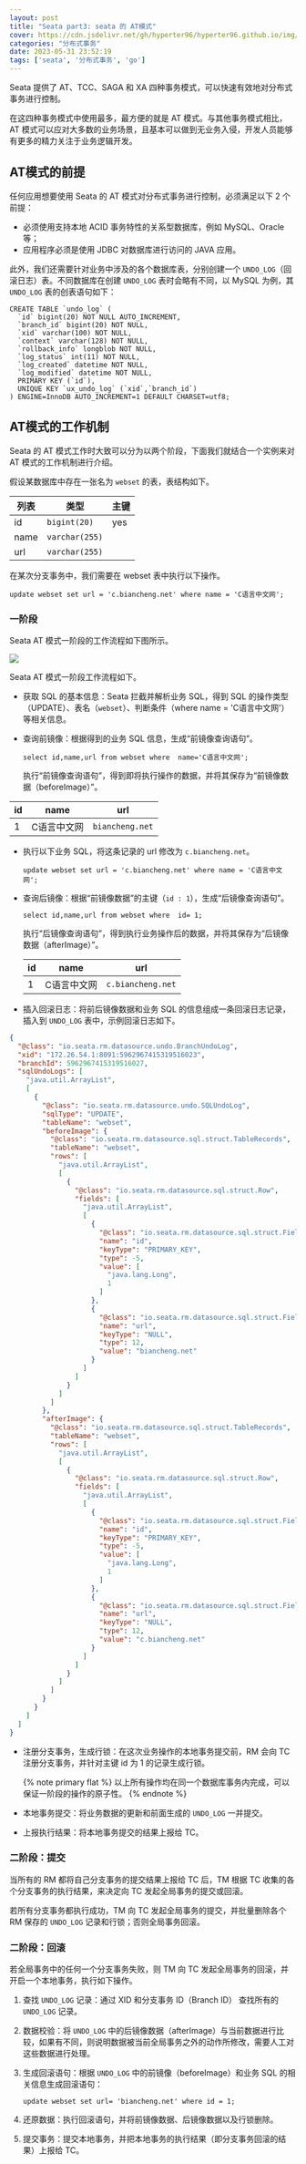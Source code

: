 ```yaml
---
layout: post
title: "Seata part3: seata 的 AT模式"
cover: https://cdn.jsdelivr.net/gh/hyperter96/hyperter96.github.io/img/seata-part3.jpg
categories: "分布式事务"
date: 2023-05-31 23:52:19
tags: ['seata', '分布式事务', 'go']
---
```


Seata 提供了 AT、TCC、SAGA 和 XA 四种事务模式，可以快速有效地对分布式事务进行控制。

在这四种事务模式中使用最多，最方便的就是 AT 模式。与其他事务模式相比，AT 模式可以应对大多数的业务场景，且基本可以做到无业务入侵，开发人员能够有更多的精力关注于业务逻辑开发。

## AT模式的前提

任何应用想要使用 Seata 的 AT 模式对分布式事务进行控制，必须满足以下 2 个前提：

* 必须使用支持本地 ACID 事务特性的关系型数据库，例如 MySQL、Oracle 等；
* 应用程序必须是使用 JDBC 对数据库进行访问的 JAVA 应用。

此外，我们还需要针对业务中涉及的各个数据库表，分别创建一个 `UNDO_LOG`（回滚日志）表。不同数据库在创建 `UNDO_LOG` 表时会略有不同，以 MySQL 为例，其 `UNDO_LOG` 表的创表语句如下：

```mysql
CREATE TABLE `undo_log` (
  `id` bigint(20) NOT NULL AUTO_INCREMENT,
  `branch_id` bigint(20) NOT NULL,
  `xid` varchar(100) NOT NULL,
  `context` varchar(128) NOT NULL,
  `rollback_info` longblob NOT NULL,
  `log_status` int(11) NOT NULL,
  `log_created` datetime NOT NULL,
  `log_modified` datetime NOT NULL,
  PRIMARY KEY (`id`),
  UNIQUE KEY `ux_undo_log` (`xid`,`branch_id`)
) ENGINE=InnoDB AUTO_INCREMENT=1 DEFAULT CHARSET=utf8;
```

## AT模式的工作机制

Seata 的 AT 模式工作时大致可以分为以两个阶段，下面我们就结合一个实例来对 AT 模式的工作机制进行介绍。

假设某数据库中存在一张名为 `webset` 的表，表结构如下。

| 列表   | 类型             | 主键  |
|------|----------------|-----|
| id   | `bigint(20)`   | yes |
| name | `varchar(255)` |     |
| url  | `varchar(255)`  |     |

在某次分支事务中，我们需要在 webset 表中执行以下操作。

```mysql
update webset set url = 'c.biancheng.net' where name = 'C语言中文网';
```

### 一阶段

Seata AT 模式一阶段的工作流程如下图所示。

![](https://cdn.jsdelivr.net/gh/hyperter96/hyperter96.github.io/img/seata-part3-figure1.png)

Seata AT 模式一阶段工作流程如下。

* 获取 SQL 的基本信息：Seata 拦截并解析业务 SQL，得到 SQL 的操作类型（UPDATE）、表名（`webset`）、判断条件（where name = 'C语言中文网'）等相关信息。
* 查询前镜像：根据得到的业务 SQL 信息，生成“前镜像查询语句”。

    ```mysql
    select id,name,url from webset where  name='C语言中文网';
    ```
    
    执行“前镜像查询语句”，得到即将执行操作的数据，并将其保存为“前镜像数据（beforeImage）”。

| id  | name   | url |
|-----|--------|-----|
| 1   | C语言中文网 | `biancheng.net` |

* 执行以下业务 SQL，将这条记录的 url 修改为 `c.biancheng.net`。
  ```mysql
  update webset set url = 'c.biancheng.net' where name = 'C语言中文网';
  ```

* 查询后镜像：根据“前镜像数据”的主键（`id : 1`），生成“后镜像查询语句”。

    ```mysql
    select id,name,url from webset where  id= 1;
    ```
    
    执行“后镜像查询语句”，得到执行业务操作后的数据，并将其保存为“后镜像数据（afterImage）”。

    | id  | name   | url             |
    |-----|--------|-----------------|
    | 1   | C语言中文网 | `c.biancheng.net` |

* 插入回滚日志：将前后镜像数据和业务 SQL 的信息组成一条回滚日志记录，插入到 `UNDO_LOG` 表中，示例回滚日志如下。

```json
{
  "@class": "io.seata.rm.datasource.undo.BranchUndoLog",
  "xid": "172.26.54.1:8091:5962967415319516023",
  "branchId": 5962967415319516027,
  "sqlUndoLogs": [
    "java.util.ArrayList",
    [
      {
        "@class": "io.seata.rm.datasource.undo.SQLUndoLog",
        "sqlType": "UPDATE",
        "tableName": "webset",
        "beforeImage": {
          "@class": "io.seata.rm.datasource.sql.struct.TableRecords",
          "tableName": "webset",
          "rows": [
            "java.util.ArrayList",
            [
              {
                "@class": "io.seata.rm.datasource.sql.struct.Row",
                "fields": [
                  "java.util.ArrayList",
                  [
                    {
                      "@class": "io.seata.rm.datasource.sql.struct.Field",
                      "name": "id",
                      "keyType": "PRIMARY_KEY",
                      "type": -5,
                      "value": [
                        "java.lang.Long",
                        1
                      ]
                    },
                    {
                      "@class": "io.seata.rm.datasource.sql.struct.Field",
                      "name": "url",
                      "keyType": "NULL",
                      "type": 12,
                      "value": "biancheng.net"
                    }
                  ]
                ]
              }
            ]
          ]
        },
        "afterImage": {
          "@class": "io.seata.rm.datasource.sql.struct.TableRecords",
          "tableName": "webset",
          "rows": [
            "java.util.ArrayList",
            [
              {
                "@class": "io.seata.rm.datasource.sql.struct.Row",
                "fields": [
                  "java.util.ArrayList",
                  [
                    {
                      "@class": "io.seata.rm.datasource.sql.struct.Field",
                      "name": "id",
                      "keyType": "PRIMARY_KEY",
                      "type": -5,
                      "value": [
                        "java.lang.Long",
                        1
                      ]
                    },
                    {
                      "@class": "io.seata.rm.datasource.sql.struct.Field",
                      "name": "url",
                      "keyType": "NULL",
                      "type": 12,
                      "value": "c.biancheng.net"
                    }
                  ]
                ]
              }
            ]
          ]
        }
      }
    ]
  ]
}
```

* 注册分支事务，生成行锁：在这次业务操作的本地事务提交前，RM 会向 TC 注册分支事务，并针对主键 id 为 1 的记录生成行锁。

    {% note primary flat %}
    以上所有操作均在同一个数据库事务内完成，可以保证一阶段的操作的原子性。
    {% endnote %}

* 本地事务提交：将业务数据的更新和前面生成的 `UNDO_LOG` 一并提交。

* 上报执行结果：将本地事务提交的结果上报给 TC。

### 二阶段：提交

当所有的 RM 都将自己分支事务的提交结果上报给 TC 后，TM 根据 TC 收集的各个分支事务的执行结果，来决定向 TC 发起全局事务的提交或回滚。

若所有分支事务都执行成功，TM 向 TC 发起全局事务的提交，并批量删除各个 RM 保存的 `UNDO_LOG` 记录和行锁；否则全局事务回滚。

### 二阶段：回滚

若全局事务中的任何一个分支事务失败，则 TM 向 TC 发起全局事务的回滚，并开启一个本地事务，执行如下操作。

1. 查找 `UNDO_LOG` 记录：通过 XID 和分支事务 ID（Branch ID） 查找所有的 `UNDO_LOG` 记录。

2. 数据校验：将 `UNDO_LOG` 中的后镜像数据（afterImage）与当前数据进行比较，如果有不同，则说明数据被当前全局事务之外的动作所修改，需要人工对这些数据进行处理。

3. 生成回滚语句：根据 `UNDO_LOG` 中的前镜像（beforeImage）和业务 SQL 的相关信息生成回滚语句：

    ```mysql
    update webset set url= 'biancheng.net' where id = 1;
    ```

4. 还原数据：执行回滚语句，并将前镜像数据、后镜像数据以及行锁删除。

5. 提交事务：提交本地事务，并把本地事务的执行结果（即分支事务回滚的结果）上报给 TC。